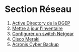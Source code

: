 <!--
Author:		    Noa Chouriberry
Date:		    26.01.2023
Description:	Mise à jour de la page de la section Réseau
-->

# Section Réseau

1. [Active Directory de la DGEP](/ad.md)
2. [Mettre à jour l'inventaire](/Update-inventory.md)
3. [Configurer un switch Netgear](/config-switch.md)
4. [Cisco Meraki](/Meraki.md)
5. [Acronis Cyber Backup](/Acronis.md)